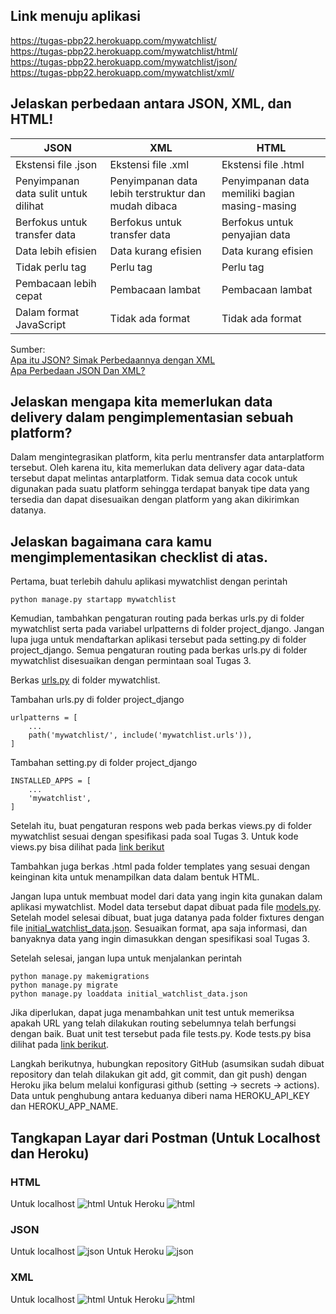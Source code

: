 ## Link menuju aplikasi

https://tugas-pbp22.herokuapp.com/mywatchlist/ <br>
https://tugas-pbp22.herokuapp.com/mywatchlist/html/ <br>
https://tugas-pbp22.herokuapp.com/mywatchlist/json/ <br>
https://tugas-pbp22.herokuapp.com/mywatchlist/xml/

##  Jelaskan perbedaan antara JSON, XML, dan HTML!

| JSON        | XML        | HTML        |
| ----------- | ---------- | ----------- |
| Ekstensi file .json | Ekstensi file .xml | Ekstensi file .html |
| Penyimpanan data sulit untuk dilihat | Penyimpanan data lebih terstruktur dan mudah dibaca | Penyimpanan data memiliki bagian masing-masing |
| Berfokus untuk transfer data | Berfokus untuk transfer data | Berfokus untuk penyajian data |
| Data lebih efisien | Data kurang efisien | Data kurang efisien |
| Tidak perlu tag | Perlu tag | Perlu tag |
| Pembacaan lebih cepat | Pembacaan lambat | Pembacaan lambat |
| Dalam format JavaScript | Tidak ada format | Tidak ada format |

Sumber: <br>
[Apa itu JSON? Simak Perbedaannya dengan XML](https://www.dicoding.com/blog/apa-itu-json/) <br>
[Apa Perbedaan JSON Dan XML?](https://www.monitorteknologi.com/perbedaan-json-dan-xml/)

##  Jelaskan mengapa kita memerlukan data delivery dalam pengimplementasian sebuah platform?

Dalam mengintegrasikan platform, kita perlu mentransfer data antarplatform tersebut. Oleh karena itu, kita memerlukan data delivery agar data-data tersebut dapat melintas antarplatform. Tidak semua data cocok untuk digunakan pada suatu platform sehingga terdapat banyak tipe data yang tersedia dan dapat disesuaikan dengan platform yang akan dikirimkan datanya.

##  Jelaskan bagaimana cara kamu mengimplementasikan checklist di atas.

Pertama, buat terlebih dahulu aplikasi mywatchlist dengan perintah

```
python manage.py startapp mywatchlist
```

Kemudian, tambahkan pengaturan routing pada berkas urls.py di folder mywatchlist serta pada variabel urlpatterns di folder project_django. Jangan lupa juga untuk mendaftarkan aplikasi tersebut pada setting.py di folder project_django. Semua pengaturan routing pada berkas urls.py di folder mywatchlist disesuaikan dengan permintaan soal Tugas 3.<br>

Berkas [urls.py](urls.py) di folder mywatchlist. <br>

Tambahan urls.py di folder project_django
```
urlpatterns = [
    ...
    path('mywatchlist/', include('mywatchlist.urls')),
]
```

Tambahan setting.py di folder project_django
```
INSTALLED_APPS = [
    ...
    'mywatchlist',
]
```

Setelah itu, buat pengaturan respons web pada berkas views.py di folder mywatchlist sesuai dengan spesifikasi pada soal Tugas 3. Untuk kode views.py bisa dilihat pada [link berikut](views.py) <br>

Tambahkan juga berkas .html pada folder templates yang sesuai dengan keinginan kita untuk menampilkan data dalam bentuk HTML. <br>

Jangan lupa untuk membuat model dari data yang ingin kita gunakan dalam aplikasi mywatchlist. Model data tersebut dapat dibuat pada file [models.py](models.py). Setelah model selesai dibuat, buat juga datanya pada folder fixtures dengan file [initial_watchlist_data.json](fixtures/initial_watchlist_data.json). Sesuaikan format, apa saja informasi, dan banyaknya data yang ingin dimasukkan dengan spesifikasi soal Tugas 3. <br>

Setelah selesai, jangan lupa untuk menjalankan perintah
```
python manage.py makemigrations
python manage.py migrate
python manage.py loaddata initial_watchlist_data.json
```

Jika diperlukan, dapat juga menambahkan unit test untuk memeriksa apakah URL yang telah dilakukan routing sebelumnya telah berfungsi dengan baik. Buat unit test tersebut pada file tests.py. Kode tests.py bisa dilihat pada [link berikut](tests.py).

Langkah berikutnya, hubungkan repository GitHub (asumsikan sudah dibuat repository dan telah dilakukan git add, git commit, dan git push) dengan Heroku jika belum melalui konfigurasi github (setting -> secrets -> actions). Data untuk penghubung antara keduanya diberi nama HEROKU_API_KEY dan HEROKU_APP_NAME.

## Tangkapan Layar dari Postman (Untuk Localhost dan Heroku)

### HTML
Untuk localhost
![html](htmllokal.jpg?raw=true)
Untuk Heroku
![html](htmlheroku.jpg?raw=true)

### JSON
Untuk localhost
![json](jsonlokal.jpg?raw=true)
Untuk Heroku
![json](jsonheroku.jpg?raw=true)

### XML
Untuk localhost
![html](xmllokal.jpg?raw=true)
Untuk Heroku
![html](xmlheroku.jpg?raw=true)